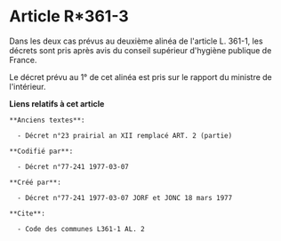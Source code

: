 # Article R*361-3

Dans les deux cas prévus au deuxième alinéa de l'article L. 361-1, les décrets sont pris après avis du conseil supérieur
d'hygiène publique de France. 

Le décret prévu au 1° de cet alinéa est pris sur le rapport du ministre de l'intérieur.

**Liens relatifs à cet article**

	**Anciens textes**:

	  - Décret n°23 prairial an XII remplacé ART. 2 (partie)

	**Codifié par**:

	  - Décret n°77-241 1977-03-07

	**Créé par**:

	  - Décret n°77-241 1977-03-07 JORF et JONC 18 mars 1977

	**Cite**:

	  - Code des communes L361-1 AL. 2
